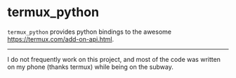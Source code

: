 # termux_python

`termux_python` provides python bindings to the awesome https://termux.com/add-on-api.html.

---------------------------------------------

I do not frequently work on this project, and most of the code was written on my phone (thanks termux) while being
on the subway.
